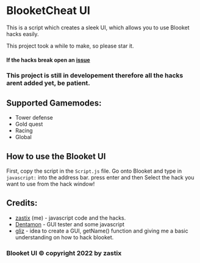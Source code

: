 # BlooketCheat UI
This is a script which creates a sleek UI, which allows you to use Blooket hacks easily.

This project took a while to make, so please star it.

#### If the hacks break open an [issue](https://github.com/ZasticBradyn/BlooketUI/issues/new/choose)
### This project is still in developement therefore all the hacks arent added yet, be patient.

## Supported Gamemodes:
- Tower defense
- Gold quest
- Racing
- Global

## How to use the Blooket UI
First, copy the script in the `Script.js` file.
Go onto Blooket and type in `javascript:` into the address bar.
press enter
and then Select the hack you want to use from the hack window!

## Credits:
- [zastix](https://github.com/ZasticBradyn/) (me) - javascript code and the hacks.
- [Dentamon](https://github.com/Dentamon/) - GUI tester and some javascript
- [gliz](https://github.com/glixzzy/) - idea to create a GUI, getName() function and giving me a basic understanding on how to hack blooket.
### Blooket UI © copyright 2022 by zastix
